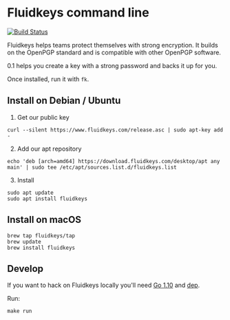 # Fluidkeys command line

[![Build Status](https://travis-ci.org/fluidkeys/fluidkeys.svg?branch=master)](https://travis-ci.org/fluidkeys/fluidkeys)

Fluidkeys helps teams protect themselves with strong encryption. It builds on the OpenPGP standard and is compatible with other OpenPGP software.

0.1 helps you create a key with a strong password and backs it up for you.

Once installed, run it with `fk`.

## Install on Debian / Ubuntu

1. Get our public key

```
curl --silent https://www.fluidkeys.com/release.asc | sudo apt-key add -
```

2. Add our apt repository

```
echo 'deb [arch=amd64] https://download.fluidkeys.com/desktop/apt any main' | sudo tee /etc/apt/sources.list.d/fluidkeys.list
```

3. Install

```
sudo apt update
sudo apt install fluidkeys
```

## Install on macOS

```
brew tap fluidkeys/tap
brew update
brew install fluidkeys
```

## Develop

If you want to hack on Fluidkeys locally you'll need [Go 1.10](https://golang.org/dl/) and [dep](https://github.com/golang/dep#installation).

Run:

```
make run
```
